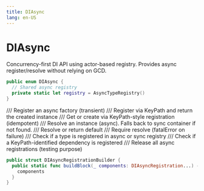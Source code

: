 ```yaml
---
title: DIAsync
lang: en-US
---
```


# DIAsync

Concurrency-first DI API using actor-based registry.
Provides async register/resolve without relying on GCD.

```swift
public enum DIAsync {
  // Shared async registry
  private static let registry = AsyncTypeRegistry()
}
```

  /// Register an async factory (transient)
  /// Register via KeyPath and return the created instance
  /// Get or create via KeyPath-style registration (idempotent)
  /// Resolve an instance (async). Falls back to sync container if not found.
  /// Resolve or return default
  /// Require resolve (fatalError on failure)
  /// Check if a type is registered in async or sync registry
  /// Check if a KeyPath-identified dependency is registered
  /// Release all async registrations (testing purpose)

```swift
public struct DIAsyncRegistrationBuilder {
  public static func buildBlock(_ components: DIAsyncRegistration...) -> [DIAsyncRegistration] {
    components
  }
}
```

